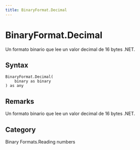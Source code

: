 ```yaml
---
title: BinaryFormat.Decimal
---
```


# BinaryFormat.Decimal


Un formato binario que lee un valor decimal de 16 bytes .NET.


## Syntax

```powerquery
BinaryFormat.Decimal(
    binary as binary
) as any
```


## Remarks

Un formato binario que lee un valor decimal de 16 bytes .NET.



## Category
Binary Formats.Reading numbers
